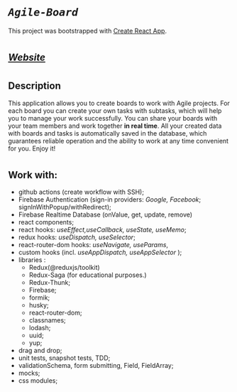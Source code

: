 
# _`Agile-Board`_

This project was bootstrapped with [Create React App](https://github.com/facebook/create-react-app).

#

## [_Website_](https://NikaKlokava.github.io/agile-board)
#

## Description

This application allows you to create boards to work with Agile projects. For each board you can create your own tasks with subtasks, which will help you to manage your work successfully. You can share your boards with your team members and work together **in real time**. All your created data with boards and tasks is automatically saved in the database, which guarantees reliable operation and the ability to work at any time convenient for you. Enjoy it!

#

## Work with:

- github actions (create workflow with SSH);
- Firebase Authentication (sign-in providers: _Google, Facebook_; signInWithPopup/withRedirect);
- Firebase Realtime Database (onValue, get, update, remove)
- react components;
- react hooks: _useEffect,useCallback, useState, useMemo_;
- redux hooks: _useDispatch, useSelector_;
- react-router-dom hooks: _useNavigate, useParams_,
- custom hooks (incl. _useAppDispatch, useAppSelector_ );
- libraries :
  - Redux(@reduxjs/toolkit)
  - Redux-Saga (for educational purposes.)
  - Redux-Thunk;
  - Firebase;
  - formik;
  - husky;
  - react-router-dom;
  - classnames;
  - lodash;
  - uuid;
  - yup;
- drag and drop;
- unit tests, snapshot tests, TDD;
- validationSchema, form submitting, Field, FieldArray;
- mocks;
- css modules;